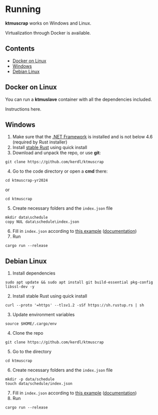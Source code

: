 # Running
**ktmuscrap** works on Windows and Linux.

Virtualization through Docker is available.


## Contents
- [Docker on Linux](#docker-on-linux)
- [Windows](#windows)
- [Debian Linux](#debian-linux)


## Docker on Linux
You can run a **ktmuslave** container with
all the dependencies included.

Instructions here.


## Windows
1. Make sure that the [.NET Framework](https://support.microsoft.com/en-us/topic/microsoft-net-framework-4-8-offline-installer-for-windows-9d23f658-3b97-68ab-d013-aa3c3e7495e0)
is installed and is not below 4.6
(required by Rust installer)
2. Install [stable Rust](https://www.rust-lang.org/tools/install)
using quick install
3. Download and unpack the repo,
or use **git**:
```console
git clone https://github.com/kerdl/ktmuscrap
```
4. Go to the code directory or open a **cmd** there:
```console
cd ktmuscrap-yr2024
```
or
```console
cd ktmuscrap
```
5. Create necessary folders and the `index.json` file
```console
mkdir data\schedule
copy NUL data\schedule\index.json
```
6. Fill in `index.json` according to
[this example](/doc/en/configuring.md#schedules-example)
([documentation](/doc/en/configuring.md#schedules))
7. Run
```console
cargo run --release
```


## Debian Linux
1. Install dependencies
```console
sudo apt update && sudo apt install git build-essential pkg-config libssl-dev -y
```
2. Install stable Rust using quick install
```console
curl --proto '=https' --tlsv1.2 -sSf https://sh.rustup.rs | sh
```
3. Update environment variables
```console
source $HOME/.cargo/env
```
4. Clone the repo
```console
git clone https://github.com/kerdl/ktmuscrap
```
5. Go to the directory
```console
cd ktmuscrap
```
6. Create necessary folders and the `index.json` file
```console
mkdir -p data/schedule
touch data/schedule/index.json
```
7. Fill in `index.json` according to
[this example](/doc/en/configuring.md#schedules-example)
([documentation](/doc/en/configuring.md#schedules))
8. Run
```console
cargo run --release
```
